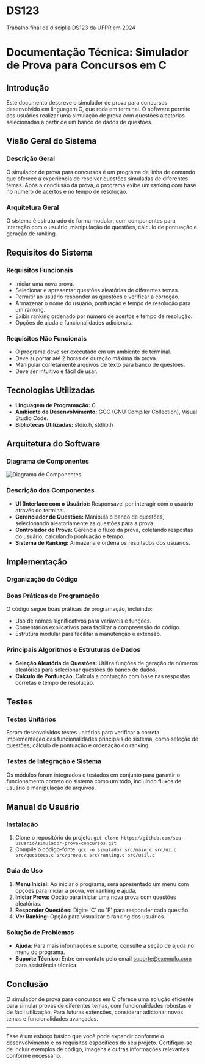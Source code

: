 # DS123
Trabalho final da disciplia DS123 da UFPR em 2024

# Documentação Técnica: Simulador de Prova para Concursos em C

## Introdução

Este documento descreve o simulador de prova para concursos desenvolvido em linguagem C, que roda em terminal. O software permite aos usuários realizar uma simulação de prova com questões aleatórias selecionadas a partir de um banco de dados de questões.

## Visão Geral do Sistema

### Descrição Geral

O simulador de prova para concursos é um programa de linha de comando que oferece a experiência de resolver questões simuladas de diferentes temas. Após a conclusão da prova, o programa exibe um ranking com base no número de acertos e no tempo de resolução.

### Arquitetura Geral

O sistema é estruturado de forma modular, com componentes para interação com o usuário, manipulação de questões, cálculo de pontuação e geração de ranking.

## Requisitos do Sistema

### Requisitos Funcionais

- Iniciar uma nova prova.
- Selecionar e apresentar questões aleatórias de diferentes temas.
- Permitir ao usuário responder as questões e verificar a correção.
- Armazenar o nome do usuário, pontuação e tempo de resolução para um ranking.
- Exibir ranking ordenado por número de acertos e tempo de resolução.
- Opções de ajuda e funcionalidades adicionais.

### Requisitos Não Funcionais

- O programa deve ser executado em um ambiente de terminal.
- Deve suportar até 2 horas de duração máxima da prova.
- Manipular corretamente arquivos de texto para banco de questões.
- Deve ser intuitivo e fácil de usar.

## Tecnologias Utilizadas

- **Linguagem de Programação:** C
- **Ambiente de Desenvolvimento:** GCC (GNU Compiler Collection), Visual Studio Code.
- **Bibliotecas Utilizadas:** stdio.h, stdlib.h

## Arquitetura do Software

### Diagrama de Componentes

![Diagrama de Componentes](link-para-imagem/diagrama-componentes.png)

### Descrição dos Componentes

- **UI (Interface com o Usuário):** Responsável por interagir com o usuário através do terminal.
- **Gerenciador de Questões:** Manipula o banco de questões, selecionando aleatoriamente as questões para a prova.
- **Controlador de Prova:** Gerencia o fluxo da prova, coletando respostas do usuário, calculando pontuação e tempo.
- **Sistema de Ranking:** Armazena e ordena os resultados dos usuários.

## Implementação

### Organização do Código


### Boas Práticas de Programação

O código segue boas práticas de programação, incluindo:

- Uso de nomes significativos para variáveis e funções.
- Comentários explicativos para facilitar a compreensão do código.
- Estrutura modular para facilitar a manutenção e extensão.

### Principais Algoritmos e Estruturas de Dados

- **Seleção Aleatória de Questões:** Utiliza funções de geração de números aleatórios para selecionar questões do banco de dados.
- **Cálculo de Pontuação:** Calcula a pontuação com base nas respostas corretas e tempo de resolução.

## Testes

### Testes Unitários

Foram desenvolvidos testes unitários para verificar a correta implementação das funcionalidades principais do sistema, como seleção de questões, cálculo de pontuação e ordenação do ranking.

### Testes de Integração e Sistema

Os módulos foram integrados e testados em conjunto para garantir o funcionamento correto do sistema como um todo, incluindo fluxos de usuário e manipulação de arquivos.

## Manual do Usuário

### Instalação

1. Clone o repositório do projeto: `git clone https://github.com/seu-usuario/simulador-prova-concursos.git`
2. Compile o código-fonte: `gcc -o simulador src/main.c src/ui.c src/questoes.c src/prova.c src/ranking.c src/util.c`

### Guia de Uso

1. **Menu Inicial:** Ao iniciar o programa, será apresentado um menu com opções para iniciar a prova, ver ranking e ajuda.
2. **Iniciar Prova:** Opção para iniciar uma nova prova com questões aleatórias.
3. **Responder Questões:** Digite 'C' ou 'F' para responder cada questão.
4. **Ver Ranking:** Opção para visualizar o ranking dos usuários.

### Solução de Problemas

- **Ajuda:** Para mais informações e suporte, consulte a seção de ajuda no menu do programa.
- **Suporte Técnico:** Entre em contato pelo email suporte@exemplo.com para assistência técnica.

## Conclusão

O simulador de prova para concursos em C oferece uma solução eficiente para simular provas de diferentes temas, com funcionalidades robustas e de fácil utilização. Para futuras extensões, considerar adicionar novos temas e funcionalidades avançadas.

---

Esse é um esboço básico que você pode expandir conforme o desenvolvimento e os requisitos específicos do seu projeto. Certifique-se de incluir exemplos de código, imagens e outras informações relevantes conforme necessário.


